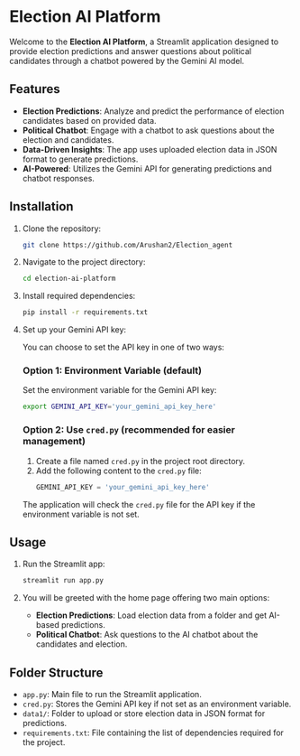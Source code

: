# Election AI Platform

Welcome to the **Election AI Platform**, a Streamlit application designed to provide election predictions and answer questions about political candidates through a chatbot powered by the Gemini AI model.

## Features

- **Election Predictions**: Analyze and predict the performance of election candidates based on provided data.
- **Political Chatbot**: Engage with a chatbot to ask questions about the election and candidates.
- **Data-Driven Insights**: The app uses uploaded election data in JSON format to generate predictions.
- **AI-Powered**: Utilizes the Gemini API for generating predictions and chatbot responses.

## Installation

1. Clone the repository:
    ```bash
    git clone https://github.com/Arushan2/Election_agent
    ```

2. Navigate to the project directory:
    ```bash
    cd election-ai-platform
    ```

3. Install required dependencies:
    ```bash
    pip install -r requirements.txt
    ```

4. Set up your Gemini API key:

    You can choose to set the API key in one of two ways:

    ### Option 1: Environment Variable (default)
    Set the environment variable for the Gemini API key:
    ```bash
    export GEMINI_API_KEY='your_gemini_api_key_here'
    ```

    ### Option 2: Use `cred.py` (recommended for easier management)
    1. Create a file named `cred.py` in the project root directory.
    2. Add the following content to the `cred.py` file:
       ```python
       GEMINI_API_KEY = 'your_gemini_api_key_here'
       ```
    
    The application will check the `cred.py` file for the API key if the environment variable is not set.

## Usage

1. Run the Streamlit app:
    ```bash
    streamlit run app.py
    ```

2. You will be greeted with the home page offering two main options:
    - **Election Predictions**: Load election data from a folder and get AI-based predictions.
    - **Political Chatbot**: Ask questions to the AI chatbot about the candidates and election.

## Folder Structure

- `app.py`: Main file to run the Streamlit application.
- `cred.py`: Stores the Gemini API key if not set as an environment variable.
- `data1/`: Folder to upload or store election data in JSON format for predictions.
- `requirements.txt`: File containing the list of dependencies required for the project.



